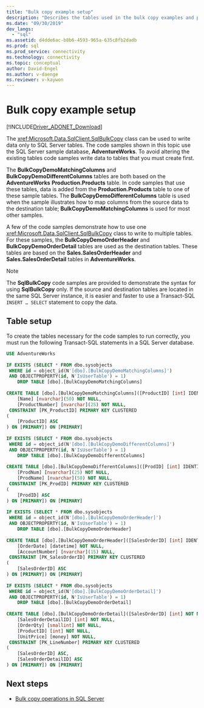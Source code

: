 ```yaml
---
title: "Bulk copy example setup"
description: "Describes the tables used in the bulk copy examples and provides SQL scripts for creating the tables in the AdventureWorks database."
ms.date: "09/30/2019"
dev_langs: 
  - "sql"
ms.assetid: d4dde6ac-b8b6-4593-965a-635c8fb2dadb
ms.prod: sql
ms.prod_service: connectivity
ms.technology: connectivity
ms.topic: conceptual
author: David-Engel
ms.author: v-daenge
ms.reviewer: v-kaywon
---
```

# Bulk copy example setup

[!INCLUDE[Driver_ADONET_Download](../../../includes/driver_adonet_download.md)]

The <xref:Microsoft.Data.SqlClient.SqlBulkCopy> class can be used to write data only to SQL Server tables. The code samples shown in this topic use the SQL Server sample database, **AdventureWorks**. To avoid altering the existing tables code samples write data to tables that you must create first.  
  
The **BulkCopyDemoMatchingColumns** and **BulkCopyDemoDifferentColumns** tables are both based on the **AdventureWorks** **Production.Products** table. In code samples that use these tables, data is added from the **Production.Products** table to one of these sample tables. The **BulkCopyDemoDifferentColumns** table is used when the sample illustrates how to map columns from the source data to the destination table; **BulkCopyDemoMatchingColumns** is used for most other samples.  
  
A few of the code samples demonstrate how to use one <xref:Microsoft.Data.SqlClient.SqlBulkCopy> class to write to multiple tables. For these samples, the **BulkCopyDemoOrderHeader** and **BulkCopyDemoOrderDetail** tables are used as the destination tables. These tables are based on the **Sales.SalesOrderHeader** and **Sales.SalesOrderDetail** tables in **AdventureWorks**.  
  
> [!NOTE]
>  The **SqlBulkCopy** code samples are provided to demonstrate the syntax for using **SqlBulkCopy** only. If the source and destination tables are located in the same SQL Server instance, it is easier and faster to use a Transact-SQL `INSERT … SELECT` statement to copy the data.  
  
## Table setup  
To create the tables necessary for the code samples to run correctly, you must run the following Transact-SQL statements in a SQL Server database.  
  
```sql
USE AdventureWorks  
  
IF EXISTS (SELECT * FROM dbo.sysobjects   
 WHERE id = object_id(N'[dbo].[BulkCopyDemoMatchingColumns]')  
 AND OBJECTPROPERTY(id, N'IsUserTable') = 1)  
    DROP TABLE [dbo].[BulkCopyDemoMatchingColumns]  
  
CREATE TABLE [dbo].[BulkCopyDemoMatchingColumns]([ProductID] [int] IDENTITY(1,1) NOT NULL,  
    [Name] [nvarchar](50) NOT NULL,  
    [ProductNumber] [nvarchar](25) NOT NULL,  
 CONSTRAINT [PK_ProductID] PRIMARY KEY CLUSTERED  
(  
    [ProductID] ASC  
) ON [PRIMARY]) ON [PRIMARY]  
  
IF EXISTS (SELECT * FROM dbo.sysobjects   
 WHERE id = object_id(N'[dbo].[BulkCopyDemoDifferentColumns]')  
 AND OBJECTPROPERTY(id, N'IsUserTable') = 1)  
    DROP TABLE [dbo].[BulkCopyDemoDifferentColumns]  
  
CREATE TABLE [dbo].[BulkCopyDemoDifferentColumns]([ProdID] [int] IDENTITY(1,1) NOT NULL,  
    [ProdNum] [nvarchar](25) NOT NULL,  
    [ProdName] [nvarchar](50) NOT NULL,  
 CONSTRAINT [PK_ProdID] PRIMARY KEY CLUSTERED  
(  
    [ProdID] ASC  
) ON [PRIMARY]) ON [PRIMARY]  
  
IF EXISTS (SELECT * FROM dbo.sysobjects   
 WHERE id = object_id(N'[dbo].[BulkCopyDemoOrderHeader]')  
 AND OBJECTPROPERTY(id, N'IsUserTable') = 1)  
    DROP TABLE [dbo].[BulkCopyDemoOrderHeader]  
  
CREATE TABLE [dbo].[BulkCopyDemoOrderHeader]([SalesOrderID] [int] IDENTITY(1,1) NOT NULL,  
    [OrderDate] [datetime] NOT NULL,  
    [AccountNumber] [nvarchar](15) NULL,  
 CONSTRAINT [PK_SalesOrderID] PRIMARY KEY CLUSTERED  
(  
    [SalesOrderID] ASC  
) ON [PRIMARY]) ON [PRIMARY]  
  
IF EXISTS (SELECT * FROM dbo.sysobjects   
 WHERE id = object_id(N'[dbo].[BulkCopyDemoOrderDetail]')  
 AND OBJECTPROPERTY(id, N'IsUserTable') = 1)  
    DROP TABLE [dbo].[BulkCopyDemoOrderDetail]  
  
CREATE TABLE [dbo].[BulkCopyDemoOrderDetail]([SalesOrderID] [int] NOT NULL,  
    [SalesOrderDetailID] [int] NOT NULL,  
    [OrderQty] [smallint] NOT NULL,  
    [ProductID] [int] NOT NULL,  
    [UnitPrice] [money] NOT NULL,  
 CONSTRAINT [PK_LineNumber] PRIMARY KEY CLUSTERED  
(  
    [SalesOrderID] ASC,  
    [SalesOrderDetailID] ASC  
) ON [PRIMARY]) ON [PRIMARY]  
```  
  
## Next steps
- [Bulk copy operations in SQL Server](bulk-copy-operations-sql-server.md)

